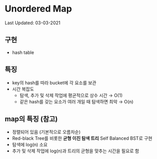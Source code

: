 # Unordered Map

Last Updated: 03-03-2021

## 구현
* hash table

## 특징
* key의 hash를 따라 bucket에 각 요소를 보관
* 시간 복잡도
  * 탐색, 추가 및 삭제 작업에 평균적으로 상수 시간 → O(1)
  * 같은 hash를 갖는 요소가 여러 개일 때 탐색하면 최악 → O(n)

## map의 특징 (참고)
* 정렬되어 있음 (기본적으로 오름차순)
* Red-black Tree를 비롯한 **균형 이진 탐색 트리** Self Balanced BST로 구현
* 탐색에 log(n) 소요
* 추가 및 삭제 작업에 log(n)과 트리의 균형을 맞추는 시간을 필요로 함

